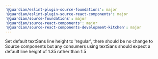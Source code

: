 ```yaml
---
'@guardian/eslint-plugin-source-foundations': major
'@guardian/eslint-plugin-source-react-components': major
'@guardian/source-foundations': major
'@guardian/source-react-components': major
'@guardian/source-react-components-development-kitchen': major
---
```


Set default textSans line height to 'regular', there should be no change to Source components but any consumers using textSans should expect a default line height of 1.35 rather than 1.5
